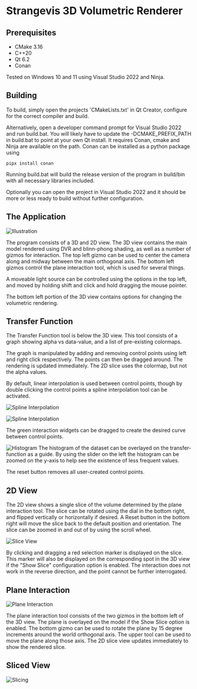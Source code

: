 # Strangevis 3D Volumetric Renderer

## Prerequisites
* CMake 3.16
* C++20
* Qt 6.2
* Conan

Tested on Windows 10 and 11 using Visual Studio 2022 and Ninja.

## Building
To build, simply open the projects 'CMakeLists.txt' in Qt Creator, configure for the correct compiler and build.

Alternatively, open a developer command prompt for Visual Studio 2022 and run build.bat.
You will likely have to update the -DCMAKE_PREFIX_PATH in build.bat to point at your own Qt install. It requires Conan, cmake and Ninja are available on the path. Conan can be installed as a python package using

    pipx install conan

Running build.bat will build the release version of the program in build/bin with all necessary libraries included.

Optionally you can open the project in Visual Studio 2022 and it should be more or less ready to build without further configuration.


## The Application
![Illustration](images/illustration.png "Illustration")

The program consists of a 3D and 2D view. The 3D view contains the main model rendered using DVR and blinn-phong shading, as well as a number of gizmos for interaction. The top left gizmo can be used to center the camera along and midway between the main orthogonal axis. The bottom left gizmos control the plane interaction tool, which is used for several things.

A moveable light source can be controlled using the options in the top left, and moved by holding shift and click and hold dragging the mouse pointer.

The bottom left portion of the 3D view contains options for changing the volumetric rendering.

## Transfer Function
The Transfer Function tool is below the 3D view. This tool consists of a graph showing alpha vs data-value, and a list of pre-existing colormaps.

The graph is manipulated by adding and removing control points using left and right click respectively. The points can then be dragged around. The rendering is updated immediately. The 2D slice uses the colormap, but not the alpha values.

By default, linear interpolation is used between control points, though by double clicking the control points a spline interpolation tool can be activated.

![Spline Interpolation](images/spline_interpolation.png "Spline Interpolation")

![Spline Interpolation](images/spline_interpolation2.png "Spline Interpolation")

The green interaction widgets can be dragged to create the desired curve between control points.

![Histogram](images/histogram.png "Histogram")
The histogram of the dataset can be overlayed on the transfer-function as a guide. By using the slider on the left the histogram can be zoomed on the y-axis to help see the existence of less frequent values.

The reset button removes all user-created control points.

## 2D View
The 2D view shows a single slice of the volume determined by the plane interaction tool. The slice can be rotated using the dial in the bottom right, and flipped vertically or horizontally if desired. A Reset button in the bottom right will move the slice back to the default position and orientation. The slice can be zoomed in and out of by using the scroll wheel.

![Slice View](images/sliceview.png "Slice View")

By clicking and dragging a red selection marker is displayed on the slice. This marker will also be displayed on the corresponding spot in the 3D view if the "Show Slice" configuration option is enabled. The interaction does not work in the reverse direction, and the point cannot be further interrogated.

## Plane Interaction

![Plane Interaction](images/planeinteraction.png "Plane Interaction")

The plane interaction tool consists of the two gizmos in the bottom left of the 3D view. The plane is overlayed on the model if the Show Slice option is enabled. The bottom gizmo can be used to rotate the plane by 15 degree increments around the world orthogonal axis. The upper tool can be used to move the plane along those axis. The 2D slice view updates immediately to show the rendered slice.

## Sliced View
![Slicing](images/slicing.png "Slicing")
